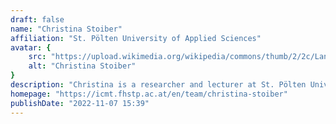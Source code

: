 ```yaml
---
draft: false
name: "Christina Stoiber"
affiliation: "St. Pölten University of Applied Sciences"
avatar: {
    src: "https://upload.wikimedia.org/wikipedia/commons/thumb/2/2c/LanaDRPrimavera310524_%2810_of_155%29_%2853765300307%29_%28cropped%29.jpg/220px-LanaDRPrimavera310524_%2810_of_155%29_%2853765300307%29_%28cropped%29.jpg",
    alt: "Christina Stoiber"
}
description: "Christina is a researcher and lecturer at St. Pölten University of Applied Sciences, Austria. Her research interests include Information Visualization, HCI, Usability, Visualization Education and Literacy."
homepage: "https://icmt.fhstp.ac.at/en/team/christina-stoiber"
publishDate: "2022-11-07 15:39"
---
```

